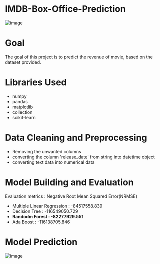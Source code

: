 # IMDB-Box-Office-Prediction               
       
![image](https://user-images.githubusercontent.com/71770999/196186845-65c178e1-ab9a-4b56-881c-bf0e9b088658.png)                 
           
# Goal     
The goal of this project is to predict the revenue of movie, based on the dataset provided.          
              
# Libraries Used        
* numpy 
* pandas     
* matplotlib       
* collection   
* scikit-learn         
          
# Data Cleaning and Preprocessing         

* Removing the unwanted columns        
* converting the column 'release_date' from string into datetime object      
* converting text data into numerical data       
            
# Model Building and Evaluation        
Evaluation metrics : Negative Root Mean Squared Error(NRMSE)     
            
* Multiple Linear Regression : -84517558.839       
* Decision Tree : -116549050.729       
* **Randodm Forest : -82277929.551**      
* Ada Boost : -116138705.846       
               
# Model Prediction         
![image](https://user-images.githubusercontent.com/71770999/196188814-53156443-8511-4cd7-bb12-ae7a5d71c179.png)
